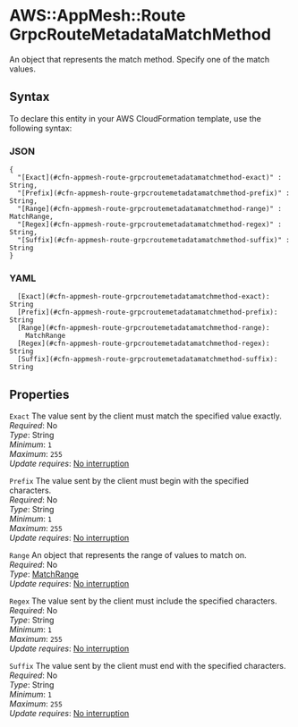 # AWS::AppMesh::Route GrpcRouteMetadataMatchMethod<a name="aws-properties-appmesh-route-grpcroutemetadatamatchmethod"></a>

An object that represents the match method\. Specify one of the match values\.

## Syntax<a name="aws-properties-appmesh-route-grpcroutemetadatamatchmethod-syntax"></a>

To declare this entity in your AWS CloudFormation template, use the following syntax:

### JSON<a name="aws-properties-appmesh-route-grpcroutemetadatamatchmethod-syntax.json"></a>

```
{
  "[Exact](#cfn-appmesh-route-grpcroutemetadatamatchmethod-exact)" : String,
  "[Prefix](#cfn-appmesh-route-grpcroutemetadatamatchmethod-prefix)" : String,
  "[Range](#cfn-appmesh-route-grpcroutemetadatamatchmethod-range)" : MatchRange,
  "[Regex](#cfn-appmesh-route-grpcroutemetadatamatchmethod-regex)" : String,
  "[Suffix](#cfn-appmesh-route-grpcroutemetadatamatchmethod-suffix)" : String
}
```

### YAML<a name="aws-properties-appmesh-route-grpcroutemetadatamatchmethod-syntax.yaml"></a>

```
  [Exact](#cfn-appmesh-route-grpcroutemetadatamatchmethod-exact): String
  [Prefix](#cfn-appmesh-route-grpcroutemetadatamatchmethod-prefix): String
  [Range](#cfn-appmesh-route-grpcroutemetadatamatchmethod-range):
    MatchRange
  [Regex](#cfn-appmesh-route-grpcroutemetadatamatchmethod-regex): String
  [Suffix](#cfn-appmesh-route-grpcroutemetadatamatchmethod-suffix): String
```

## Properties<a name="aws-properties-appmesh-route-grpcroutemetadatamatchmethod-properties"></a>

`Exact` <a name="cfn-appmesh-route-grpcroutemetadatamatchmethod-exact"></a>
The value sent by the client must match the specified value exactly\.  
_Required_: No  
_Type_: String  
_Minimum_: `1`  
_Maximum_: `255`  
_Update requires_: [No interruption](https://docs.aws.amazon.com/AWSCloudFormation/latest/UserGuide/using-cfn-updating-stacks-update-behaviors.html#update-no-interrupt)

`Prefix` <a name="cfn-appmesh-route-grpcroutemetadatamatchmethod-prefix"></a>
The value sent by the client must begin with the specified characters\.  
_Required_: No  
_Type_: String  
_Minimum_: `1`  
_Maximum_: `255`  
_Update requires_: [No interruption](https://docs.aws.amazon.com/AWSCloudFormation/latest/UserGuide/using-cfn-updating-stacks-update-behaviors.html#update-no-interrupt)

`Range` <a name="cfn-appmesh-route-grpcroutemetadatamatchmethod-range"></a>
An object that represents the range of values to match on\.  
_Required_: No  
_Type_: [MatchRange](aws-properties-appmesh-route-matchrange.md)  
_Update requires_: [No interruption](https://docs.aws.amazon.com/AWSCloudFormation/latest/UserGuide/using-cfn-updating-stacks-update-behaviors.html#update-no-interrupt)

`Regex` <a name="cfn-appmesh-route-grpcroutemetadatamatchmethod-regex"></a>
The value sent by the client must include the specified characters\.  
_Required_: No  
_Type_: String  
_Minimum_: `1`  
_Maximum_: `255`  
_Update requires_: [No interruption](https://docs.aws.amazon.com/AWSCloudFormation/latest/UserGuide/using-cfn-updating-stacks-update-behaviors.html#update-no-interrupt)

`Suffix` <a name="cfn-appmesh-route-grpcroutemetadatamatchmethod-suffix"></a>
The value sent by the client must end with the specified characters\.  
_Required_: No  
_Type_: String  
_Minimum_: `1`  
_Maximum_: `255`  
_Update requires_: [No interruption](https://docs.aws.amazon.com/AWSCloudFormation/latest/UserGuide/using-cfn-updating-stacks-update-behaviors.html#update-no-interrupt)
